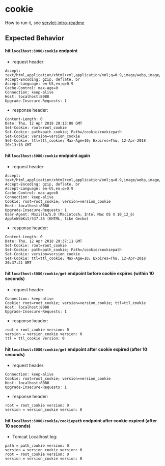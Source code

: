 # cookie
How to run it, see [servlet-intro-readme](https://github.com/rsun07/Java_Web/tree/master/servlet-intro#how-to-run-it)

## Expected Behavior
#### hit `localhost:8080/cookie` endpoint
- request header:
```
Accept: text/html,application/xhtml+xml,application/xml;q=0.9,image/webp,image/apng,*/*;q=0.8
Accept-Encoding: gzip, deflate, br
Accept-Language: en-US,en;q=0.9
Cache-Control: max-age=0
Connection: keep-alive
Host: localhost:8080
Upgrade-Insecure-Requests: 1
```
- response header:
```
Content-Length: 0
Date: Thu, 12 Apr 2018 20:13:08 GMT
Set-Cookie: root=root_cookie
Set-Cookie: path=path_cookie; Path=/cookie/cookiepath
Set-Cookie: version=version_cookie
Set-Cookie: ttl=ttl_cookie; Max-Age=10; Expires=Thu, 12-Apr-2018 20:13:18 GMT
```

#### hit `localhost:8080/cookie` endpoint again
- request header:
```
Accept: text/html,application/xhtml+xml,application/xml;q=0.9,image/webp,image/apng,*/*;q=0.8
Accept-Encoding: gzip, deflate, br
Accept-Language: en-US,en;q=0.9
Cache-Control: max-age=0
Connection: keep-alive
Cookie: root=root_cookie; version=version_cookie
Host: localhost:8080
Upgrade-Insecure-Requests: 1
User-Agent: Mozilla/5.0 (Macintosh; Intel Mac OS X 10_12_6) AppleWebKit/537.36 (KHTML, like Gecko)
```
- response header:
```
Content-Length: 0
Date: Thu, 12 Apr 2018 20:37:11 GMT
Set-Cookie: root=root_cookie
Set-Cookie: path=path_cookie; Path=/cookie/cookiepath
Set-Cookie: version=version_cookie
Set-Cookie: ttl=ttl_cookie; Max-Age=10; Expires=Thu, 12-Apr-2018 20:37:21 GMT
```

#### hit `localhost:8080/cookie/get` endpoint before cookie expires (within 10 seconds)
- request header:
```
Connection: keep-alive
Cookie: root=root_cookie; version=version_cookie; ttl=ttl_cookie
Host: localhost:8080
Upgrade-Insecure-Requests: 1
```
- response header:
```
root = root_cookie version: 0
version = version_cookie version: 0
ttl = ttl_cookie version: 0
```

#### hit `localhost:8080/cookie/get` endpoint after cookie expired (after 10 seconds)
- request header:
```
Connection: keep-alive
Cookie: root=root_cookie; version=version_cookie
Host: localhost:8080
Upgrade-Insecure-Requests: 1
```
- response header:
```
root = root_cookie version: 0
version = version_cookie version: 0
```

#### hit `localhost:8080/cookie/cookiepath` endpoint after cookie expired (after 10 seconds)
- Tomcat Localhost log:
```
path = path_cookie version: 0
version = version_cookie version: 0
root = root_cookie version: 0
version = version_cookie version: 0

```